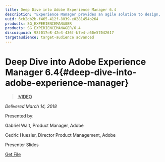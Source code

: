 ```yaml
---
title: Deep Dive into Adobe Experience Manager 6.4
description: "Experience Manager provides an agile solution to design, anticipate and deliver rapidly adaptable experiences across web, mobile and any end-point in the customer journey. Attend this session to preview key features and integrations from the upcoming release of Adobe Experience Manager 6.4. Agenda will cover: Overview of AEM 6.4 | Core Components 2 | Style System | Path changes due to separation of content from apps/product | Changes in Oak and Sling - incl. context sensitive configuration | Make Single Page Apps editable with focus on React "
uuid: 6cb2db2b-f465-412f-8039-e0281454b264
products: SG_EXPERIENCEMANAGER
products: SG_EXPERIENCEMANAGER/6.4
discoiquuid: 98f017e8-42e3-436f-b7e4-a60e57042617
targetaudience: target-audience advanced
---
```


# Deep Dive into Adobe Experience Manager 6.4{#deep-dive-into-adobe-experience-manager}

>[!VIDEO](https://video.tv.adobe.com/v/21749/?quality=9)

*Delivered March 14, 2018*

Presented by:

Gabriel Walt, Product Manager, Adobe

Cedric Huesler, Director Product Management, Adobe

Presenter Slides

[Get File](assets/aem64-developerupdate31418.pdf)

<!--
[Get back to the Overview](https://helpx.adobe.com/experience-manager/kt/eseminars/gems/aem-index.html)
-->
